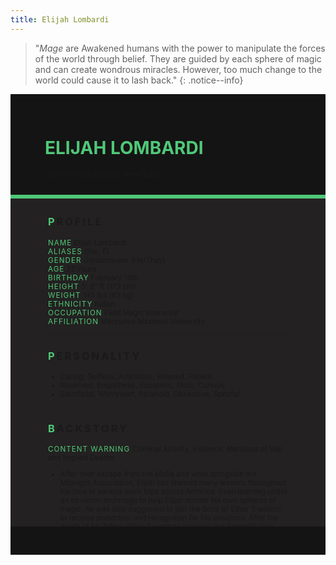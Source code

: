 ```yaml
---
title: Elijah Lombardi
---
```


>  "*Mage* are Awakened humans with the power to manipulate the forces of the world through belief. They are guided by each sphere of magic and can create wondrous miracles. However, too much change to the world could cause it to lash back."
{: .notice--info}

<!---------
header names
----------->

<div class="row" style="background-color:#141414; padding-top:30px; padding-left: 55px; padding-right: 55px; padding-bottom: 25px">
    <h1 style="color:#50C878; text-transform:uppercase">Elijah Lombardi</h1>
    <small>"Carry on the Dreams of the Lost"</small>
</div>
<div style="background-color:#50C878;padding:3px;"></div>
<div class="row" style="background-color:#232121; padding-top:5px; padding-left: 60px; padding-right: 60px; padding-bottom: 20px; overflow:auto; max-height:500px">

<!---------
profile
----------->

<h3 class="font-weight-bold" style="letter-spacing:3px; text-transform:uppercase">
    <span style="color:#50C878;">P</span>rofile
</h3>

<small>
<span class="font-weight-bold" style="color:#50C878;letter-spacing:1px; text-transform:uppercase">Name</span> &#09;&#09;
  Elijah Lombardi<br>
<span class="font-weight-bold" style="color:#50C878;letter-spacing:1px; text-transform:uppercase">Aliases</span> &#09;&#09;
  Ellie, El<br>
<span class="font-weight-bold" style="color:#50C878;letter-spacing:1px; text-transform:uppercase">Gender</span> &#09;&#09;
  Genderqueer (He/They)<br>
<span class="font-weight-bold" style="color:#50C878;letter-spacing:1px; text-transform:uppercase">Age</span> &#09;&#09;
  72 Years<br>
<span class="font-weight-bold" style="color:#50C878;letter-spacing:1px; text-transform:uppercase">Birthday</span> &#09;&#09;
  February 14th<br>
<span class="font-weight-bold" style="color:#50C878;letter-spacing:1px; text-transform:uppercase">Height</span> &#09;&#09;
  5' 8" ft (173 cm)<br>
<span class="font-weight-bold" style="color:#50C878;letter-spacing:1px; text-transform:uppercase">Weight</span> &#09;&#09;
  145 lbs (63 kg)<br>
<span class="font-weight-bold" style="color:#50C878;letter-spacing:1px; text-transform:uppercase">Ethnicity</span> &#09;&#09;
  Italian<br>
<span class="font-weight-bold" style="color:#50C878;letter-spacing:1px; text-transform:uppercase">Occupation</span> &#09;&#09;
  Field Magic Instructor<br>
<span class="font-weight-bold" style="color:#50C878;letter-spacing:1px; text-transform:uppercase">Affiliation</span> &#09;&#09;
  Mercurius Maximus University<br>
</small>

<hr class="w-100 my-5" style="border-color:#e6d7c5;opacity:.2;">

<!---------
personality
----------->
<h3 class="font-weight-bold" style="letter-spacing:3px; text-transform:uppercase">
    <span style="color:#50C878;">P</span>ersonality
</h3>

<small>
<ul>
    <li>Caring, Selfless, Ambitious, Relaxed, Patient</li>
    <li>Reserved, Empathetic, Eccentric, Stoic, Curious</li>
    <li>Sacrificial, Worrywart, Paranoid, Obsessive, Spiteful</li>
</ul>
</small>

<hr class="w-100 my-5" style="border-color:#e6d7c5;opacity:.2;">

<!---------
backstory
----------->
<h3 class="font-weight-bold" style="letter-spacing:3px; text-transform:uppercase">
    <span style="color:#50C878;">B</span>ackstory
</h3>

<small>

<p><span class="font-weight-bold" style="color:#50C878;letter-spacing:1px; text-transform:uppercase">CONTENT WARNING </span>Criminal Activity, Violence, Mentions of War and Implied Deaths</p>

<ul>
    <li>After their escape from the Mafia and work alongside the Midnight Association, Elijah has learned many lessons throughout his time in various work trips across America. Even learning under an ex-union archmage to help Elijah master his own spheres of magic, he was also suggested to join the Sons of Ether Tradition to receive protection and recognition for his creations. After the death of his father, Elijah founded Luminary and Rehabilitating Center for Awakened Individuals (LARCAI) in hopes of living on Gerard’s dream of helping people when the hunter couldn’t.</li>
    <li>Taking upon himself to create an organization based on his experience with the hunters to organize and monitor a cohesive group of people capable of rescue, brokering peace, providing sanctuary and even as social service. During World War Two, the mage took volunteers with him to Italy in an effort to help war refugees escape and to calm the tides of war.</li>
    <li>Years of working and fighting off Awakeneds with malicious intent has made Elijah weary and tired, now they have arrived in San Francisco to not only continue their work in a more peaceful manner, but also to visit family and perhaps even settling down. Now, Elijah seems to have applied for Mercurius Maximus Academy as a magic instructor, specializing in control and manipulation of magical output.</li>
</ul>
</small>

<hr class="w-100 my-5" style="border-color:#e6d7c5;opacity:.2;">


<!---------
trivia
----------->

<h3 class="font-weight-bold" style="letter-spacing:3px; text-transform:uppercase">
    <span style="color:#50C878;">A</span>bilities
</h3>

<small>
<ul>
    <li><span class="font-weight-bold" style="color:#50C878;letter-spacing:1px;">INT:</span> 
        4 [+2]</li>
    <li><span class="font-weight-bold" style="color:#50C878;letter-spacing:1px;">WIT:</span> 
        3 [+1]</li>
    <li><span class="font-weight-bold" style="color:#50C878;letter-spacing:1px;">RES:</span> 
        5 [+2]</li>
    <li><span class="font-weight-bold" style="color:#50C878;letter-spacing:1px;">STR:</span> 
        2 [+1]</li>
    <li><span class="font-weight-bold" style="color:#50C878;letter-spacing:1px;">DEX:</span> 
        2 [+1]</li>
    <li><span class="font-weight-bold" style="color:#50C878;letter-spacing:1px;">STA:</span> 
        3 [+1]</li>
    <li><span class="font-weight-bold" style="color:#50C878;letter-spacing:1px;">CHA:</span> 
        2 [+1]</li>
    <li><span class="font-weight-bold" style="color:#50C878;letter-spacing:1px;">PRE:</span> 
        1 [+0]</li>
    <li><span class="font-weight-bold" style="color:#50C878;letter-spacing:1px;">COM:</span> 
        1 [+0]</li>
</ul>

<span class="font-weight-bold" style="color:#50C878;letter-spacing:1px; text-transform:uppercase">BOONS</span><br> 
<ul>
    <li><span class="font-weight-bold" style="color:#50C878;letter-spacing:1px;">Eyes of the Dreamer.</span> 
        Elijah can perceive the theoretical structure and component of magic and Patterns around him, allowing him to further understand the origin of a certain magic, its effects, type and power. Used in tandem with Ars Magica to better control and use said magic.</li>
    <li><span class="font-weight-bold" style="color:#50C878;letter-spacing:1px;">Touch of Alteration.</span> 
        With a simple touch, Elijah can alter the properties of whatever they touch. Turning something that is soft into something hard, turning loud shoes into quiet footsteps, transforming a solid door to become jelly-like or even alter sticky gloves for climbing.</li>
</ul>

<span class="font-weight-bold" style="color:#50C878;letter-spacing:1px; text-transform:uppercase">BANES</span><br> 
<ul>
    <li><span class="font-weight-bold" style="color:#50C878;letter-spacing:1px;">Vanguard Front.</span>  
        When under high stress and in the presence of certain triggers, if he fails a Composure DC of 15, Elijah’s magic would go a tad out of control and their usual magic damage would drop to a d3 until they’ve calmed down or retreat.</li>
    <li><span class="font-weight-bold" style="color:#50C878;letter-spacing:1px;">On the Clock.</span> 
        Without his devices, Elijah will have disadvantage on rolls regarding Time magic. If he were to lose his devices, Elijah could suffer from magic lash back, skewed perception of time, moving faster than time, stuck in a slowed time trance and even being forced to rewind traumatic memories in his mind. In combat, these can cause Henry to take +2 damage.</li>
</ul>

<span class="font-weight: bold" style="color:#50C878;letter-spacing:1px; text-transform:uppercase">PASSIVE</span><br> 
<ul>
    <li><span class="font-weight-bold" style="color:#50C878;letter-spacing:1px;">Lost Epoch.</span>  
        While capable of performing other time magic techniques, Elijah favors locking time for an entire room or a target. However, if attacked or injured in this state, in the event of failing their Resolve DC of 12, this magic is nullified.</li>
</ul>

<span class="font-weight-bold" style="color:#50C878;letter-spacing:1px; text-transform:uppercase">PRIMARY</span><br> 
<ul>
    <li><span class="font-weight-bold" style="color:#50C878;letter-spacing:1px;">Ars Magica</span>  
        OControlling magic itself using Prime and used in tandem with other spheres. They are able to control, redirect, dispel magic or even use pure magical essence as a weapon. However, when dispelling magic or even Paradoxes, if the target’s Resolve roll is higher, damage is reflected on Elijah instead.</li>
</ul>

<span class="font-weight-bold" style="color:#50C878;letter-spacing:1px; text-transform:uppercase">SUPPORITVE</span><br> 
<ul>
    <li><span class="font-weight-bold" style="color:#50C878;letter-spacing:1px;">Overhaul.</span>  
       Elijah can change the shape and properties of matter. Allowing them to shape, destroy or even combine matter in various forms to create brand new tools, weapons or even just shaping the terrain. Limited to the size of a wall.</li>
</ul>
</small>

</div>
<div class="row" style="background-color:#141414; padding-top:20px; padding-left: 30px; padding-right: 30px; padding-bottom: 25px;">
    <div style="text-align: right; font-size: 16px"><a href="https://toyhou.se/11320894.-f2u-unity-v2"><i class="fa-solid fa-barcode"></i
  ></a></div>
</div>
